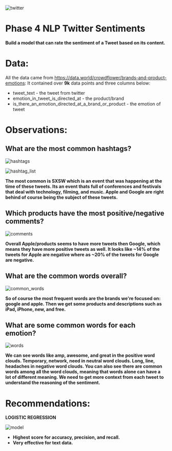 ![twitter](images/logos.jpg)

# Phase 4 NLP Twitter Sentiments

<b>Build a model that can rate the sentiment of a Tweet based on its content.</b>

# Data:
All the data came from https://data.world/crowdflower/brands-and-product-emotions:
It contained over <b>9k</b> data points and three columns below:
* tweet_text - the tweet from twitter
* emotion_in_tweet_is_directed_at - the product/brand
* is_there_an_emotion_directed_at_a_brand_or_product - the emotion of tweet

# Observations:

## What are the most common hashtags?

![hashtags](images/p1.png)

![hashtag_list](images/p2.png)

**The most common is SXSW which is an event that was happening at the time of these tweets. Its an event thats full of conferences and festivals that deal with technology, filming, and music. Apple and Google are right behind of course being the subject of these tweets.** 

## Which products have the most positive/negative comments?

![comments](images/p3.png)

**Overall Apple/products seems to have more tweets then Google, which means they have more positive tweets as well. It looks like ~14% of the tweets for Apple are negative where as ~20% of the tweets for Google are negative.**

## What are the common words overall?

![common_words](images/p5.png)

**So of course the most frequent words are the brands we're focused on: google and apple. Then we get some products and descriptions such as iPad, iPhone, new, and free.**

## What are some common words for each emotion?

![words](images/p4.png)

**We can see words like amp, awesome, and great in the positive word clouds. Temporary, network, need in neutral word clouds. Long, line, headaches in negative word clouds. You can also see there are common words among all the word clouds, meaning that words alone can have a lot of different meaning. We need to get more context from each tweet to understand the reasoning of the sentiment.**

# Recommendations:
**LOGISTIC REGRESSION**

![model](images/p6.png)

* <b>Highest score for accuracy, precision, and recall.</b>
* <b>Very effective for text data.</b>

